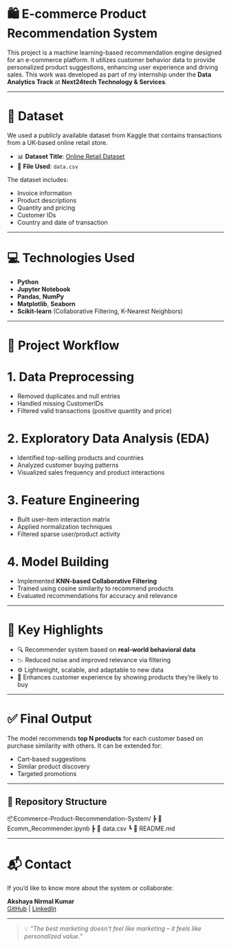 # 🛍️ E-commerce Product Recommendation System

This project is a machine learning-based recommendation engine designed for an e-commerce platform. It utilizes customer behavior data to provide personalized product suggestions, enhancing user experience and driving sales. This work was developed as part of my internship under the **Data Analytics Track** at **Next24tech Technology & Services**.

---

# 📂 Dataset

We used a publicly available dataset from Kaggle that contains transactions from a UK-based online retail store.

- 📊 **Dataset Title**: [Online Retail Dataset](https://www.kaggle.com/datasets/vijayuv/onlineretail)
- 📄 **File Used**: `data.csv`

The dataset includes:
- Invoice information
- Product descriptions
- Quantity and pricing
- Customer IDs
- Country and date of transaction

---

# 💻 Technologies Used

- **Python**
- **Jupyter Notebook**
- **Pandas**, **NumPy**
- **Matplotlib**, **Seaborn**
- **Scikit-learn** (Collaborative Filtering, K-Nearest Neighbors)

---

# 🔧 Project Workflow

# 1. Data Preprocessing
- Removed duplicates and null entries
- Handled missing CustomerIDs
- Filtered valid transactions (positive quantity and price)

# 2. Exploratory Data Analysis (EDA)
- Identified top-selling products and countries
- Analyzed customer buying patterns
- Visualized sales frequency and product interactions

# 3. Feature Engineering
- Built user-item interaction matrix
- Applied normalization techniques
- Filtered sparse user/product activity

# 4. Model Building
- Implemented **KNN-based Collaborative Filtering**
- Trained using cosine similarity to recommend products
- Evaluated recommendations for accuracy and relevance

---

# 📌 Key Highlights

- 🔍 Recommender system based on **real-world behavioral data**
- 📉 Reduced noise and improved relevance via filtering
- ⚙️ Lightweight, scalable, and adaptable to new data
- 🚀 Enhances customer experience by showing products they’re likely to buy

---

# ✅ Final Output

The model recommends **top N products** for each customer based on purchase similarity with others. It can be extended for:
- Cart-based suggestions
- Similar product discovery
- Targeted promotions

---

## 📁 Repository Structure
📦Ecommerce-Product-Recommendation-System/
┣ 📄 Ecomm_Recommender.ipynb
┣ 📄 data.csv
┗ 📄 README.md

---

# 📬 Contact

If you’d like to know more about the system or collaborate:

**Akshaya Nirmal Kumar**  
[GitHub](https://github.com/Akshaya-NirmalKumar) | [LinkedIn](https://www.linkedin.com/in/akshaya-nirmalkumar)  

---

> 💡 *“The best marketing doesn't feel like marketing – it feels like personalized value.”*  


